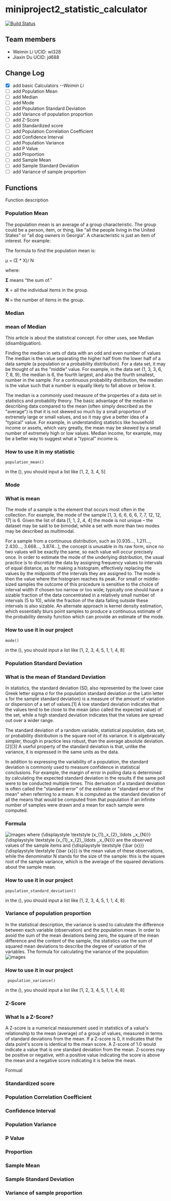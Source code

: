 # miniproject2_statistic_calculator

[![Build Status](https://travis-ci.com/wl328Weiminli/miniproject2_statistic_calculator.svg?branch=master)](https://travis-ci.com/wl328Weiminli/miniproject2_statistic_calculator)

## Team members
 * Weimin Li UCID: wl328
 * Jiaxin Du UCID: jd688
 
## Change Log

- [x] add basic Calculators _--Weimin Li_
- [ ] add Population Mean
- [ ] add Median
- [ ] add Mode
- [ ] add Population Standard Deviation
- [ ] add Variance of population proportion
- [ ] add Z-Score
- [ ] add Standardized score
- [ ] add Population Correlation Coefficient
- [ ] add Confidence Interval
- [ ] add Population Variance
- [ ] add P Value
- [ ] add Proportion
- [ ] add Sample Mean
- [ ] add Sample Standard Deviation
- [ ] add Variance of sample proportion

## Functions
Function description

### Population Mean
The population mean is an average of a group characteristic. The group could be a person, item, or thing, like “all the people living in the United States” or “all dog owners in Georgia”. A characteristic is just an item of interest. For example:

The formula to find the population mean is:

μ = (Σ * X)/ N

where:

**Σ** means “the sum of.”

**X** = all the individual items in the group.

**N** = the number of items in the group.

### Median
### mean of Median
This article is about the statistical concept. For other uses, see Median (disambiguation).

Finding the median in sets of data with an odd and even number of values
The median is the value separating the higher half from the lower half of a data sample (a population or a probability distribution). For a data set, it may be thought of as the "middle" value. For example, in the data set {1, 3, 3, 6, 7, 8, 9}, the median is 6, the fourth largest, and also the fourth smallest, number in the sample. For a continuous probability distribution, the median is the value such that a number is equally likely to fall above or below it.

The median is a commonly used measure of the properties of a data set in statistics and probability theory. The basic advantage of the median in describing data compared to the mean (often simply described as the "average") is that it is not skewed so much by a small proportion of extremely large or small values, and so it may give a better idea of a "typical" value. For example, in understanding statistics like household income or assets, which vary greatly, the mean may be skewed by a small number of extremely high or low values. Median income, for example, may be a better way to suggest what a "typical" income is.

### How to use it in my statistic
    population_mean()
in the (), you should input a list like [1, 2, 3, 4, 5]


### Mode
### What is mean
The mode of a sample is the element that occurs most often in the collection. For example, the mode of the sample [1, 3, 6, 6, 6, 6, 7, 7, 12, 12, 17] is 6. Given the list of data [1, 1, 2, 4, 4] the mode is not unique – the dataset may be said to be bimodal, while a set with more than two modes may be described as multimodal.

For a sample from a continuous distribution, such as [0.935..., 1.211..., 2.430..., 3.668..., 3.874...], the concept is unusable in its raw form, since no two values will be exactly the same, so each value will occur precisely once. In order to estimate the mode of the underlying distribution, the usual practice is to discretize the data by assigning frequency values to intervals of equal distance, as for making a histogram, effectively replacing the values by the midpoints of the intervals they are assigned to. The mode is then the value where the histogram reaches its peak. For small or middle-sized samples the outcome of this procedure is sensitive to the choice of interval width if chosen too narrow or too wide; typically one should have a sizable fraction of the data concentrated in a relatively small number of intervals (5 to 10), while the fraction of the data falling outside these intervals is also sizable. An alternate approach is kernel density estimation, which essentially blurs point samples to produce a continuous estimate of the probability density function which can provide an estimate of the mode.
### How to use it in our project
    mode()
in the (), you should input a list like [1, 2, 3, 4, 5, 1, 1, 4, 8]

### Population Standard Deviation
### What is the mean of Standard Deviation
In statistics, the standard deviation (SD, also represented by the lower case Greek letter sigma σ for the population standard deviation or the Latin letter s for the sample standard deviation) is a measure of the amount of variation or dispersion of a set of values.[1] A low standard deviation indicates that the values tend to be close to the mean (also called the expected value) of the set, while a high standard deviation indicates that the values are spread out over a wider range.

The standard deviation of a random variable, statistical population, data set, or probability distribution is the square root of its variance. It is algebraically simpler, though in practice less robust, than the average absolute deviation.[2][3] A useful property of the standard deviation is that, unlike the variance, it is expressed in the same units as the data.

In addition to expressing the variability of a population, the standard deviation is commonly used to measure confidence in statistical conclusions. For example, the margin of error in polling data is determined by calculating the expected standard deviation in the results if the same poll were to be conducted multiple times. This derivation of a standard deviation is often called the "standard error" of the estimate or "standard error of the mean" when referring to a mean. It is computed as the standard deviation of all the means that would be computed from that population if an infinite number of samples were drawn and a mean for each sample were computed.
### Formula
![images](/images/a.PNG)
where {\displaystyle \textstyle \{x_{1},\,x_{2},\,\ldots ,\,x_{N}\}}{\displaystyle \textstyle \{x_{1},\,x_{2},\,\ldots ,\,x_{N}\}} are the observed values of the sample items and {\displaystyle \textstyle {\bar {x}}}{\displaystyle \textstyle {\bar {x}}} is the mean value of these observations, while the denominator N stands for the size of the sample: this is the square root of the sample variance, which is the average of the squared deviations about the sample mean.
### How to use it in our project
    population_standard_deviation()
in the (), you should input a list like [1, 2, 3, 4, 5, 1, 1, 4, 8]

### Variance of population proportion
In the statistical description, the variance is used to calculate the difference between each variable (observation) and the population mean. In order to avoid the sum of the mean deviations being zero, the square of the mean difference and the content of the sample, the statistics use the sum of squared mean deviations to describe the degree of variation of the variables. The formula for calculating the variance of the population:
![images](/images/b.PNG)
### How to use it in our project
     population_variance()
in the (), you should input a list like [1, 2, 3, 4, 5, 1, 1, 4, 8]

### Z-Score
### What Is a Z-Score?
A Z-score is a numerical measurement used in statistics of a value's relationship to the mean (average) of a group of values, measured in terms of standard deviations from the mean. If a Z-score is 0, it indicates that the data point's score is identical to the mean score. A Z-score of 1.0 would indicate a value that is one standard deviation from the mean. Z-scores may be positive or negative, with a positive value indicating the score is above the mean and a negative score indicating it is below the mean.

Formual


### Standardized score


### Population Correlation Coefficient


### Confidence Interval


### Population Variance


### P Value


### Proportion


### Sample Mean


### Sample Standard Deviation


### Variance of sample proportion
